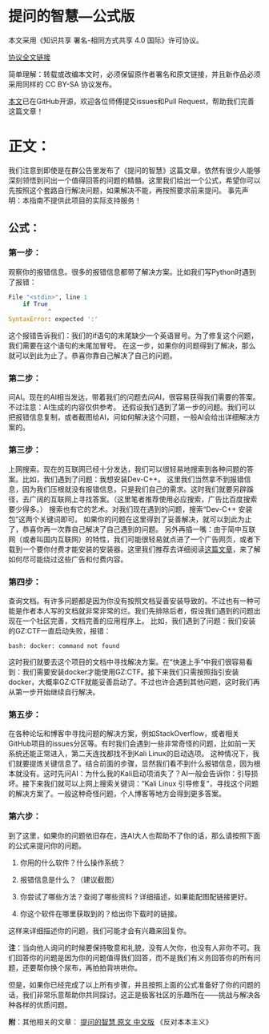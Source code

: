 # 提问的智慧—公式版
本文采用《知识共享 署名-相同方式共享 4.0 国际》许可协议。

[协议全文链接](https://creativecommons.org/licenses/by-sa/4.0/deed.zh)

简单理解：转载或改编本文时，必须保留原作者署名和原文链接，并且新作品必须采用同样的 CC BY-SA 协议发布。

[本文](https://github.com/YMDG-BM/TheArtofAsking)已在GitHub开源，欢迎各位师傅提交issues和Pull Request，帮助我们完善这篇文章！

# 正文：
我们注意到即使是在群公告里发布了《提问的智慧》这篇文章，依然有很少人能够深刻领悟到问出一个值得回答的问题的精髓。这里我们给出一个公式，希望你可以先按照这个套路自行解决问题，如果解决不能，再按照要求前来提问。
事先声明：本指南不提供此项目的实际支持服务！

## 公式：
### 第一步：

观察你的报错信息。很多的报错信息都带了解决方案。比如我们写Python时遇到了报错：

```python
File "<stdin>", line 1    
    if True       
           ^
SyntaxError: expected ':'
```

这个报错告诉我们：我们的if语句的末尾缺少一个英语冒号。为了修复这个问题，我们需要在这个语句的末尾加冒号。
在这一步，如果你的问题得到了解决，那么就可以到此为止了。恭喜你靠自己解决了自己的问题。
### 第二步：

问AI。现在的AI相当发达，带着我们的问题去问AI，很容易获得我们需要的答案。不过注意：AI生成的内容仅供参考。
还假设我们遇到了第一步的问题。我们可以把报错信息复制，或者截图给AI，问如何解决这个问题，一般AI会给出详细解决方案的。
### 第三步：

上网搜索。现在的互联网已经十分发达，我们可以很轻易地搜索到各种问题的答案。比如，我们遇到了问题：我想安装Dev-C++。
这里我们当然拿不到报错信息，因为我们压根就没有报错信息，只是我们自己的需求。这时我们就要另辟蹊径，去广阔的互联网上寻找答案。（这里笔者推荐使用必应搜索，广告比百度搜索要少得多。）
搜索也有它的艺术。对我们现在遇到的问题，搜索“Dev-C++ 安装包”这两个关键词即可。
如果你的问题在这里得到了妥善解决，就可以到此为止了，恭喜你再一次靠自己解决了自己遇到的问题。
另外再插一嘴：由于简中互联网（或者叫国内互联网）的特性，我们可能很轻易就点进了一个广告网页，或者下载到一个要你付费才能安装的安装器。这里我们推荐去详细阅读[这篇文章](https://www.criwits.top/missing/software-installation.html)，来了解如何尽可能绕过这些广告和付费内容。

### 第四步：

查询文档。有许多问题都是因为你没有按照文档妥善安装导致的。不过也有一种可能是作者本人写的文档就非常非常的烂。我们先排除后者，假设我们遇到的问题出现在一个社区完善，文档完善的应用程序上。
比如，我们遇到了问题：我们安装的GZ:CTF一直启动失败，报错：

```shell
bash: docker: command not found
```

这时我们就要去这个项目的文档中寻找解决方案。在“快速上手”中我们很容易看到：我们需要安装docker才能使用GZ:CTF。接下来我们只需按照指引安装docker，大概率GZ:CTF就能妥善启动了。不过也许会遇到其他问题，这时我们再从第一步开始继续自行解决。
### 第五步：

在各种论坛和博客中寻找问题的解决方案，例如StackOverflow，或者相关GitHub项目的issues分区等。有时我们会遇到一些非常奇怪的问题，比如前一天系统还能正常进入，第二天连找都找不到Kali Linux的启动选项。
这种情况下，我们就要提炼关键信息了。结合前面的步骤，显然我们看不到什么报错信息，因为根本就没有。这时先问AI：为什么我的Kali启动项消失了？AI一般会告诉你：引导损坏。接下来我们就可以上网上搜索关键词：“Kali Linux 引导修复”，寻找这个问题的解决方案了。一般这种奇怪问题，个人博客等地方会得到更多答案。
### 第六步：

到了这里，如果你的问题依旧存在，连AI大人也帮助不了你的话，那么请按照下面的公式来提问你的问题。

1. 你用的什么软件？什么操作系统？

2. 报错信息是什么？（建议截图）

3. 你尝试了哪些方法？查阅了哪些资料？详细描述，如果能配图配链接更好。

4. 你这个软件在哪里获取到的？给出你下载时的链接。

这样来详细描述你的问题，我们可能才会有兴趣来回复你。

**注**：当向他人询问的时候要保持敬意和礼貌，没有人欠你，也没有人非你不可。我们回答你的问题是因为你的问题值得我们回答，而不是我们有义务回答你的所有问题，还要帮你换个尿布，再拍拍背哄哄你。

但是，如果你已经完成了以上所有步骤，并且按照上面的公式准备好了你的问题的话，我们非常乐意帮助你共同探讨。这正是极客社区的乐趣所在——挑战与解决各种各样的优质问题。

**附**：其他相关的文章：
[提问的智慧 原文 中文版](https://github.com/ryanhanwu/How-To-Ask-Questions-The-Smart-Way/blob/main/README-zh_CN.md)
《反对本本主义》


